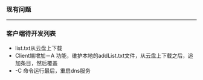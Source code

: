 ### 现有问题

----

### 客户端待开发列表
+ list.txt从云盘上下载
+ Client端增加－A 功能，维护本地的addList.txt文件，从云盘上下载之后，追加条目，然后覆盖
+ -C 命令运行最后，重启dns服务